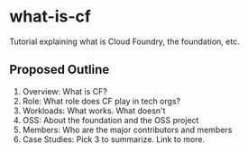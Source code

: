 # what-is-cf
Tutorial explaining what is Cloud Foundry, the foundation, etc.

## Proposed Outline

1. Overview: What is CF?
2. Role: What role does CF play in tech orgs?
3. Workloads: What works. What doesn't
4. OSS: About the foundation and the OSS project
5. Members: Who are the major contributors and members
6. Case Studies: Pick 3 to summarize. Link to more.